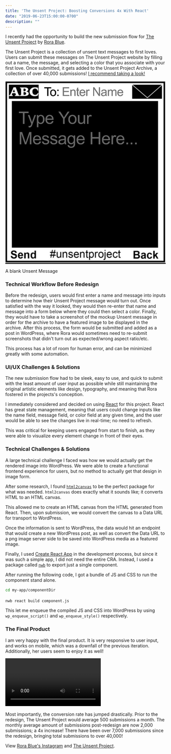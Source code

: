 ```yaml
---
title: 'The Unsent Project: Boosting Conversions 4x With React'
date: "2019-06-23T15:00:00-0700"
description: ""
---
```


I recently had the opportunity to build the new submission flow for [The Unsent Project](https://theunsentproject.com) by [Rora Blue](https://instagram.com/rorablue). 


The Unsent Project is a collection of unsent text messages to first loves. Users can submit these messages on The Unsent Project website by filling out a name, the message, and selecting a color that you associate with your first love. Once submitted, it gets added to the Unsent Project Archive, a collection of over 40,000 submissions! [I recommend taking a look!](https://theunsentproject.com/archive)

<span style="background-color: #000;"><img src="./blankunsent.png" /></span>
<p class="caption">A blank Unsent Message</p>

### Technical Workflow Before Redesign

Before the redesign, users would first enter a name and message into inputs to determine how their Unsent Project message would turn out. Once satisfied with the way it looked, they would then re-enter that name and message into a form below where they could then select a color. Finally, they would have to take a screenshot of the mockup Unsent message in order for the archive to have a featured image to be displayed in the archive. After this process, the form would be submitted and added as a post in WordPress, where Rora would sometimes need to re-submit screenshots that didn't turn out as expected/wrong aspect ratio/etc.

This process has a lot of room for human error, and can be minimized greatly with some automation.

### UI/UX Challenges & Solutions

The new submission flow had to be sleek, easy to use, and quick to submit with the least amount of user input as possible while still maintaining the original artistic elements like design, typography, and meaning that Rora fostered in the projects's conception.

I immediately considered and decided on using [React](https://reactjs.org/) for this project. React has great state management, meaning that users could change inputs like the name field, message field, or color field at any given time, and the user would be able to see the changes live in real-time; no need to refresh.

This was critical for keeping users engaged from start to finish, as they were able to visualize every element change in front of their eyes.

### Technical Challenges & Solutions

A large technical challenge I faced was how we would actually get the rendered image into WordPress. We were able to create a functional frontend experience for users, but no method to actually get that design in image form.

After some research, I found [`html2canvas`](https://html2canvas.hertzen.com/) to be the perfect package for what was needed. `html2canvas` does exactly what it sounds like; it converts HTML to an HTML canvas.

This allowed me to create an HTML canvas from the HTML generated from React. Then, upon submission, we would convert the canvas to a Data URL for transport to WordPress.

Once the information is sent to WordPress, the data would hit an endpoint that would create a new WordPress post, as well as convert the Data URL to a png image server side to be saved into WordPress media as a featured image.

Finally, I used [Create React App](https://github.com/facebook/create-react-app) in the development process, but since it was such a simple app, I did not need the entire CRA. Instead, I used a package called [`nwb`](https://github.com/insin/nwb) to export just a single component. 

After running the following code, I got a bundle of JS and CSS to run the component stand alone. 

```bash
cd my-app/componentDir

nwb react build component.js
```

This let me enqueue the compiled JS and CSS into WordPress by using `wp_enqueue_script()` and `wp_enqueue_style()` respectively.

### The Final Product

I am very happy with the final product. It is very responsive to user input, and works on mobile, which was a downfall of the previous iteration. Additionally, her users seem to enjoy it as well!

<video loop controls autoplay>
    <source src="./final-project.mov" type="video/mp4">
</video>


Most importantly, the conversion rate has jumped drastically. Prior to the redesign, The Unsent Project would average 500 submissions a month. The monthly average amount of submissions post-redesign are now 2,000 submissions; a 4x increase! There have been over 7,000 submissions since the redesign, bringing total submissions to over 40,000!

View [Rora Blue's Instagram](https://instagram.com/rorablue) and [The Unsent Project](https://theunsentproject.com).




